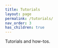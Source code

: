 ```yaml
---
title: Tutorials
layout: page
permalink: /tutorials/
nav_order: 3
has_children: true
---
```

Tutorials and how-tos.